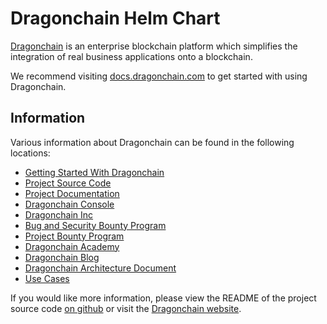 # Dragonchain Helm Chart

[Dragonchain](https://dragonchain.com/) is an enterprise blockchain platform which simplifies the integration of real business applications onto a blockchain.

We recommend visiting [docs.dragonchain.com](https://docs.dragonchain.com/) to get started with using Dragonchain.

## Information

Various information about Dragonchain can be found in the following locations:

- [Getting Started With Dragonchain](https://docs.dragonchain.com/)
- [Project Source Code](https://github.com/dragonchain/dragonchain)
- [Project Documentation](https://dragonchain-core-docs.dragonchain.com/latest/)
- [Dragonchain Console](https://console.dragonchain.com/)
- [Dragonchain Inc](https://dragonchain.com/)
- [Bug and Security Bounty Program](https://dragonchain.com/bug-and-security-bounty)
- [Project Bounty Program](https://dragonchain.com/strategic-projects-bounty)
- [Dragonchain Academy](https://academy.dragonchain.org/)
- [Dragonchain Blog](https://dragonchain.com/blog)
- [Dragonchain Architecture Document](https://dragonchain.com/assets/Dragonchain-Architecture.pdf)
- [Use Cases](https://dragonchain.com/blockchain-use-cases)

If you would like more information, please view the README of the project source code [on github](https://github.com/dragonchain/dragonchain) or visit the [Dragonchain website](https://dragonchain.com/).
